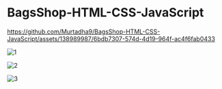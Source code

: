 # BagsShop-HTML-CSS-JavaScript

https://github.com/Murtadha9/BagsShop-HTML-CSS-JavaScript/assets/138989987/6bdb7307-574d-4d19-964f-ac4f6fab0433

![1](https://github.com/Murtadha9/BagsShop-HTML-CSS-JavaScript/assets/138989987/1344d8c7-f7ed-42b7-8675-15796b68fe14)

![2](https://github.com/Murtadha9/BagsShop-HTML-CSS-JavaScript/assets/138989987/ec32303b-6b87-47b3-a923-379494df78d3)

![3](https://github.com/Murtadha9/BagsShop-HTML-CSS-JavaScript/assets/138989987/b48c82fb-c4a9-4ab4-847e-214d9f50ffe8)




